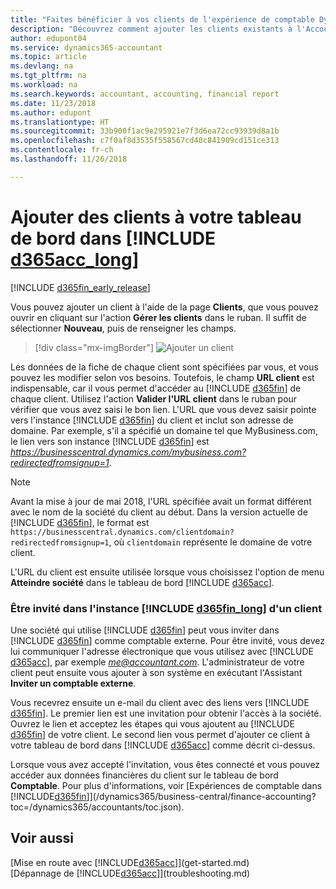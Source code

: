 ```yaml
---
title: "Faites bénéficier à vos clients de l'expérience de comptable Dynamics 365 | Microsoft Docs"
description: "Découvrez comment ajouter les clients existants à l'Accountant Hub pour Dynamics 365."
author: edupont04
ms.service: dynamics365-accountant
ms.topic: article
ms.devlang: na
ms.tgt_pltfrm: na
ms.workload: na
ms.search.keywords: accountant, accounting, financial report
ms.date: 11/23/2018
ms.author: edupont
ms.translationtype: HT
ms.sourcegitcommit: 33b900f1ac9e295921e7f3d6ea72cc93939d8a1b
ms.openlocfilehash: c7f0af8d3535f558567cd40c841909cd151ce313
ms.contentlocale: fr-ch
ms.lasthandoff: 11/26/2018

---
```

# <a name="add-clients-to-your-dashboard-in-include-d365acclongincludesd365acclongmdmd"></a>Ajouter des clients à votre tableau de bord dans [!INCLUDE [d365acc_long](includes/d365acc_long_md.md)]
[!INCLUDE [d365fin_early_release](includes/d365fin_early_release.md.md)]

Vous pouvez ajouter un client à l'aide de la page **Clients**, que vous pouvez ouvrir en cliquant sur l'action **Gérer les clients** dans le ruban. Il suffit de sélectionner **Nouveau**, puis de renseigner les champs.  

> [!div class="mx-imgBorder"]
> ![Ajouter un client](./media/accountant-add-client/manage-client.png)

Les données de la fiche de chaque client sont spécifiées par vous, et vous pouvez les modifier selon vos besoins. Toutefois, le champ **URL client** est indispensable, car il vous permet d'accéder au [!INCLUDE [d365fin](includes/d365fin_md.md)] de chaque client. Utilisez l'action **Valider l'URL client** dans le ruban pour vérifier que vous avez saisi le bon lien. L'URL que vous devez saisir pointe vers l'instance [!INCLUDE [d365fin](includes/d365fin_md.md)] du client et inclut son adresse de domaine. Par exemple, s'il a spécifié un domaine tel que MyBusiness.com, le lien vers son instance [!INCLUDE [d365fin](includes/d365fin_md.md)] est *https://businesscentral.dynamics.com/mybusiness.com?redirectedfromsignup=1*.  

> [!NOTE]
>  Avant la mise à jour de mai 2018, l'URL spécifiée avait un format différent avec le nom de la société du client au début. Dans la version actuelle de [!INCLUDE [d365fin](includes/d365fin_md.md)], le format est ```https://businesscentral.dynamics.com/clientdomain?redirectedfromsignup=1```, où ```clientdomain``` représente le domaine de votre client.  

L'URL du client est ensuite utilisée lorsque vous choisissez l'option de menu **Atteindre société** dans le tableau de bord [!INCLUDE [d365acc](includes/d365acc_md.md)].  

### <a name="get-invited-to-a-clients-include-d365finlongincludesd365finlongmdmd"></a>Être invité dans l'instance [!INCLUDE [d365fin_long](includes/d365fin_long_md.md)] d'un client
Une société qui utilise [!INCLUDE [d365fin](includes/d365fin_md.md)] peut vous inviter dans [!INCLUDE [d365fin](includes/d365fin_md.md)] comme comptable externe. Pour être invité, vous devez lui communiquer l'adresse électronique que vous utilisez avec [!INCLUDE [d365acc](includes/d365acc_md.md)], par exemple <em>me@accountant.com</em>. L'administrateur de votre client peut ensuite vous ajouter à son système en exécutant l'Assistant **Inviter un comptable externe**.  

Vous recevrez ensuite un e-mail du client avec des liens vers [!INCLUDE [d365fin](includes/d365fin_md.md)]. Le premier lien est une invitation pour obtenir l'accès à la société. Ouvrez le lien et acceptez les étapes qui vous ajoutent au [!INCLUDE [d365fin](includes/d365fin_md.md)] de votre client. Le second lien vous permet d'ajouter ce client à votre tableau de bord dans [!INCLUDE [d365acc](includes/d365acc_md.md)] comme décrit ci-dessus.  

Lorsque vous avez accepté l'invitation, vous êtes connecté et vous pouvez accéder aux données financières du client sur le tableau de bord **Comptable**. Pour plus d'informations, voir [Expériences de comptable dans [!INCLUDE[d365fin](includes/d365fin_md.md)]](/dynamics365/business-central/finance-accounting?toc=/dynamics365/accountants/toc.json).  

## <a name="see-also"></a>Voir aussi
[Mise en route avec [!INCLUDE[d365acc](includes/d365acc_md.md)]](get-started.md)  
[Dépannage de [!INCLUDE[d365acc](includes/d365acc_md.md)]](troubleshooting.md)  

